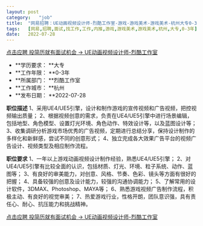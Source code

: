 ```yaml
---
layout:	post
category:	"job"
title:	"网易招聘：UE动画视频设计师-烈酷工作室-游戏-游戏美术-游戏美术-杭州大专0-3年"
tags:	[网易,招聘,面试,找工作,工作,内推,游戏,游戏美术,游戏美术,杭州,大专,0-3年]
date:	2022-07-28
---
```


[点击应聘 投简历就有面试机会 -> UE动画视频设计师-烈酷工作室](http://mobile.bole.netease.com/bole/boleDetail?id=39958&employeeId=346f03c3cda5f04c&key=all)



- **学历要求： **大专
- **工作年限： **0-3年
- **所属部门： **烈酷工作室
- **工作城市： **杭州
- **发布日期： **2022-07-28



**职位描述**
1、采用UE4/UE5引擎，设计和制作游戏的宣传视频和广告视频，把控视频输出质量；
2、根据视频创意的需求，负责在UE4/UE5引擎中进行场景编辑，包括地型、角色模型、设置灯光环境、角色动作、特效设计等，以及蓝图设计等；
3、收集调研分析游戏市场优秀的广告视频，定期进行总结分享，保持设计制作的多样化和新鲜感，尝试不同的创意形式；
4、独立完成各大效果广告平台的视频广告设计、视频类型及相应制作流程。



**职位要求**
1、一年以上游戏动画视频设计制作经验，熟悉UE4/UE5引擎；
2、对UE4/UE5引擎有比较全面的认识，包括材质、灯光、环境、粒子系统、动作、蓝图等；
3、有良好的审美能力，对创意、风格、节奏、色彩、镜头等方面有很好的把握；
4、具备较强的创意及设计能力，较强的沟通协调能力；
5、了解常用的设计软件，3DMAX、Photoshop、MAYA等；
6、熟悉游戏视频广告制作流程，积极主动、有良好的视觉审美； 
7、热爱游戏行业，性格开朗，团队意识强，具有责任心、耐心、抗压能力和挑战精神。



[点击应聘 投简历就有面试机会 -> UE动画视频设计师-烈酷工作室](http://mobile.bole.netease.com/bole/boleDetail?id=39958&employeeId=346f03c3cda5f04c&key=all)